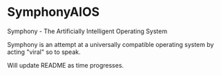 # SymphonyAIOS
Symphony - The Artificially Intelligent Operating System

Symphony is an attempt at a universally compatible operating system by acting "viral" so to speak.

Will update README as time progresses.
